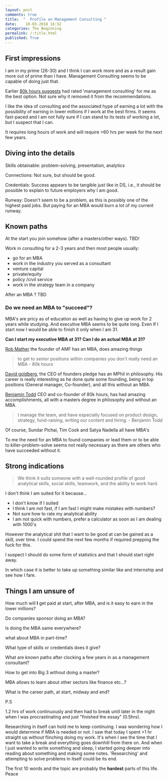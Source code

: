 ```yaml
---
layout: post
comments: true
title:  "  Profile on Management Consulting "
date:    10-03-2018 16:52
categories: The Beginning
permalink: /:title.html
published: True
---
```

## First impressions

I am in my prime (26-30) and I think I can work more and as a result
gain more out of prime than I have. Management Consulting seems to be
capable of doing just that.

Earlier [80k hours suggests](https://80000hours.org/career-quiz/#/quantitative=yes&verbalAndSocial=yes&riskTolerance=no&challengeTolerance=yes&careerStage=early&pathType=directImpact%252C+advocacy%252C+earningToGive%252C+research) had rated 'management consulting' for me as
the best option. Not sure why it removed it from the recommendations.

I like the idea of consulting and the associated hype of earning a lot
with the possibility of earning in lower millions if I work at the best
firms. It seems fast-paced and I am not fully sure if I can stand to
its tests of working a lot, but I suspect that I can. 

It requires long hours of work and  will require >60 hrs per week for
the next few years.

## Diving into the details

Skills obtainable: problem-solving, presentation, analytics

Connections: Not sure, but should be good.

Credentials: Success appears to be tangible just like in DS, i.e., it
should be possible to explain to future employers why I am good.

Runway: Doesn't seem to be a problem, as this is possibly one of the
highest paid jobs. But paying for an MBA would burn a lot of my
current runway.


## Known paths

At the start you join somehow (after a masters/other ways). TBD!

Work in consulting for a 2-3 years and then most people usually:

- go for an MBA
- work in the industry you served as a consultant
- venture capital
- private/equity
- policy /civil service
- work in the strategy team in a company

After an MBA ? TBD



### Do we need an MBA to "succeed"?

MBA's are pricy as of education as well as having to give up work for
2 years while studying. And executive MBA seems to be quite long. Even
If I start now I would be able to finish it only when I am 31. 

**Can I start my executive MBA at 31? Can I do an actual MBA at 31?**

[Rob Mather](https://www.againstmalaria.com/people.aspx) the founder of AMF has an MBA, does amazing things

> to get to senior positions within companies you don't really need an
> MBA - 80k hours

[David goldberg](https://www.linkedin.com/in/davidjonathangoldberg/), the CEO of founders pledge has an MPhil in
philosophy. His career is really interesting as he done quite some
founding, being in top positions (General manager, Co-founder), and
all this without an MBA.

[Benjamin Todd](https://www.linkedin.com/in/benjamin-todd-b5866b63/?lipi=urn%3Ali%3Apage%3Ad_flagship3_profile_view_base%3BlZKEsHJwQySB2gILLml8NQ%3D%3D&licu=urn%3Ali%3Acontrol%3Ad_flagship3_profile_view_base-browsemap_profile) CEO and co-founder of 80k hours, has had amazing
accomplishments, all with a masters degree in philosophy and without
an MBA. 

>I manage the team, and have especially focused on product design,
>strategy, fund-raising, writing our content and hiring. - Benjamin
>Todd

Of course, Sundar Pichai,  Tim Cook and Satya Nadella all have MBA's

To me the need for an MBA to found companies or lead them or to be able
to killer-problem-solve seems not really necessary as there are others
who have succeeded without it.

## Strong indications

>We think it suits someone with a well-rounded profile of good
>analytical skills, social skills, teamwork, and the ability to work
>hard.

I don't think I am suited for it because...

- I don't know if I suited
- I think I am not fast, if I am fast I might make mistakes with
  numbers?
- Not sure how to rate my analytical ability
- I am not quick with numbers, prefer a calculator as soon as I am
dealing with 1000's 

However the analytical shit that I want to be good at can be gained as
a skill, over time. I could spend the next few months if required
prepping the fuck for this.

I suspect I should do some form of statistics and that I should start
right away.

In which case it is better to take up something similar like and
internship and see how I fare.

## Things I am unsure of

How much will **I** get paid at start, after MBA, and is it easy to
earn in the lower millions?

Do companies sponsor doing an MBA?

Is doing the MBA same everywhere?

what about MBA in part-time? 

What type of skills or credentials does it give?

What are known paths after clocking a few years in as a management consultant?

How to get into Big 3 without doing a master?

MBA allows to learn about other sectors like finance etc...?

What is the career path, at start, midway and end?

P.S

1.2 hrs of work continuously and then had to break until later in the
night when I was procrastinating and just "finished the essay"
(0.5hrs).

Researching in itself can hold me to keep continuing. I was wondering
how I would determine if MBA is needed or not. I saw that today I
spent >1 hr straight up without flinching doing my work. It's when I
see the time that I want to take a break and everything goes downhill
from there on. And when I just wanted to write something and sleep, I
started going deeper into reading about something and making some
notes. 'Researching' and attempting to solve problems in itself could
be its end.

The first 10 words and the topic are probably the **hardest** parts of
this life. Peace

